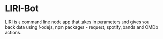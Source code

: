# LIRI-Bot
LIRI is a command line node app that takes in parameters and gives you back data using Nodejs, npm packages - request, spotify, bands and OMDb actions.
